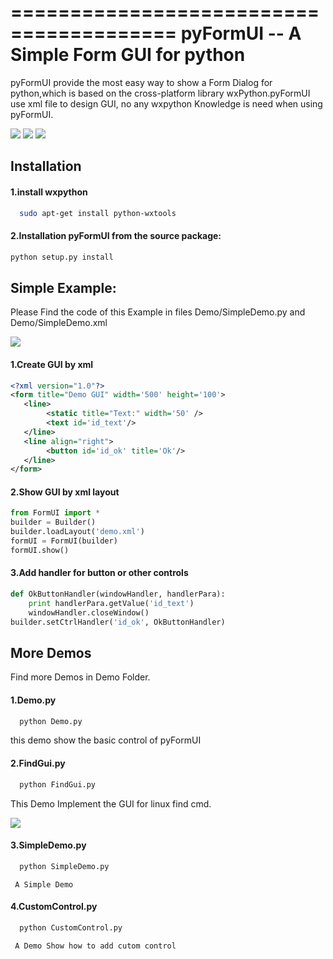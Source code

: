 ========================================
pyFormUI -- A Simple Form GUI for python
========================================
pyFormUI provide the most easy way to show a Form Dialog for python,which is based on the cross-platform library wxPython.pyFormUI use xml file to design GUI, no any wxpython Knowledge is need when using pyFormUI.

<img src="https://github.com/jeffchau1979/pyFormUI/blob/master/screenshot/demo1.png">
<img src="https://github.com/jeffchau1979/pyFormUI/blob/master/screenshot/demo2.png">
<img src="https://github.com/jeffchau1979/pyFormUI/blob/master/screenshot/demo3.png">

Installation
------------
#### 1.install wxpython
```bash
  sudo apt-get install python-wxtools
```
#### 2.Installation pyFormUI from the source package:
```bash
python setup.py install
```

Simple Example:
------------
Please Find the code of this Example in files Demo/SimpleDemo.py and Demo/SimpleDemo.xml

<img src="https://github.com/jeffchau1979/pyFormUI/blob/master/screenshot/SimpleDemo.png">

#### 1.Create GUI by xml
```xml
<?xml version="1.0"?>
<form title="Demo GUI" width='500' height='100'>
   <line>
        <static title="Text:" width='50' />
        <text id='id_text'/>
   </line>
   <line align="right">
        <button id='id_ok' title='Ok'/>
   </line>
</form>
```
#### 2.Show GUI by xml layout
```python
from FormUI import *
builder = Builder()
builder.loadLayout('demo.xml')
formUI = FormUI(builder)
formUI.show()
```

#### 3.Add handler for button or other controls
```python
def OkButtonHandler(windowHandler, handlerPara):
    print handlerPara.getValue('id_text')
    windowHandler.closeWindow()
builder.setCtrlHandler('id_ok', OkButtonHandler)
```

More Demos
------------
Find more Demos in Demo Folder.

#### 1.Demo.py
```bash
  python Demo.py
```

  this demo show the basic control of pyFormUI

#### 2.FindGui.py
```bash
  python FindGui.py
```

  This Demo Implement the GUI for linux find cmd.
  
  <img src="https://github.com/jeffchau1979/pyFormUI/blob/master/screenshot/findgui.png">


#### 3.SimpleDemo.py
```bash
  python SimpleDemo.py
```

     A Simple Demo
   
#### 4.CustomControl.py
```bash
  python CustomControl.py
```

     A Demo Show how to add cutom control
     
      



